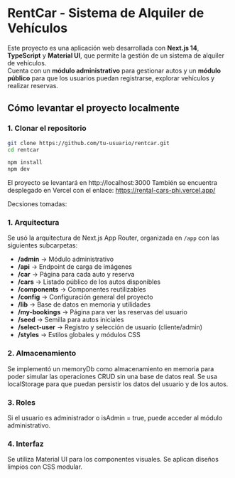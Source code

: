 # RentCar - Sistema de Alquiler de Vehículos

Este proyecto es una aplicación web desarrollada con **Next.js 14**, **TypeScript** y **Material UI**, que permite la gestión de un sistema de alquiler de vehículos.  
Cuenta con un **módulo administrativo** para gestionar autos y un **módulo público** para que los usuarios puedan registrarse, explorar vehículos y realizar reservas.

## Cómo levantar el proyecto localmente

### 1. Clonar el repositorio

```bash
git clone https://github.com/tu-usuario/rentcar.git
cd rentcar

npm install
npm dev
```
El proyecto se levantará en http://localhost:3000
También se encuentra desplegado en Vercel con el enlace: https://rental-cars-phi.vercel.app/

Decsiones tomadas:
### 1. Arquitectura

Se usó la arquitectura de Next.js App Router, organizada en `/app` con las siguientes subcarpetas:

- **/admin** → Módulo administrativo  
- **/api** → Endpoint de carga de imágenes  
- **/car** → Página para cada auto y reserva  
- **/cars** → Listado público de los autos disponibles  
- **/components** → Componentes reutilizables  
- **/config** → Configuración general del proyecto  
- **/lib** → Base de datos en memoria y utilidades  
- **/my-bookings** → Página para ver las reservas del usuario  
- **/seed** → Semilla para autos iniciales  
- **/select-user** → Registro y selección de usuario (cliente/admin)  
- **/styles** → Estilos globales y módulos CSS  


### 2. Almacenamiento

Se implementó un memoryDb como almacenamiento en memoria para poder simular las operaciones CRUD sin una base de datos real.
Se usa localStorage para que puedan persistir los datos del usuario y de los autos.

### 3. Roles
Si el usuario es administrador o isAdmin = true, puede acceder al módulo administrativo.

### 4. Interfaz
Se utiliza Material UI para los componentes visuales.
Se aplican diseños limpios con CSS modular.

